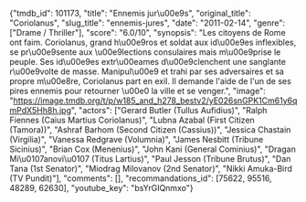 {"tmdb_id": 101173, "title": "Ennemis jur\u00e9s", "original_title": "Coriolanus", "slug_title": "ennemis-jures", "date": "2011-02-14", "genre": ["Drame / Thriller"], "score": "6.0/10", "synopsis": "Les citoyens de Rome ont faim. Coriolanus, grand h\u00e9ros et soldat aux id\u00e9es inflexibles, se pr\u00e9sente aux \u00e9lections consulaires mais m\u00e9prise le peuple. Ses id\u00e9es extr\u00eames d\u00e9clenchent une sanglante r\u00e9volte de masse. Manipul\u00e9 et trahi par ses adversaires et sa propre m\u00e8re, Coriolanus part en exil. Il demande l'aide de l'un de ses pires ennemis pour retourner \u00e0 la ville et se venger.", "image": "https://image.tmdb.org/t/p/w185_and_h278_bestv2/yE026snGPK1Cm61y6qmPdX5Hh8h.jpg", "actors": ["Gerard Butler (Tullus Aufidius)", "Ralph Fiennes (Caius Martius Coriolanus)", "Lubna Azabal (First Citizen (Tamora))", "Ashraf Barhom (Second Citizen (Cassius))", "Jessica Chastain (Virgilia)", "Vanessa Redgrave (Volumnia)", "James Nesbitt (Tribune Sicinius)", "Brian Cox (Menenius)", "John Kani (General Cominius)", "Dragan Mi\u0107anovi\u0107 (Titus Lartius)", "Paul Jesson (Tribune Brutus)", "Dan Tana (1st Senator)", "Miodrag Milovanov  (2nd Senator)", "Nikki Amuka-Bird (TV Pundit)"], "comments": [], "recommandations_id": [75622, 95516, 48289, 62630], "youtube_key": "bsYrGIQnmxo"}